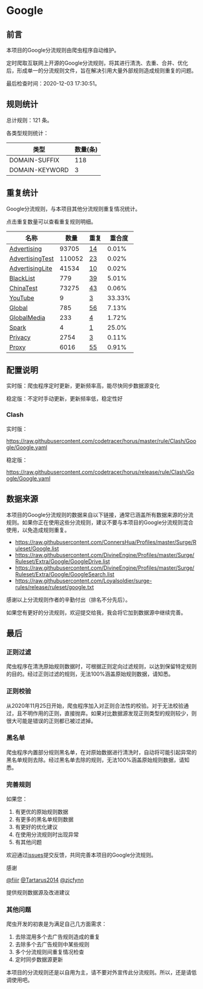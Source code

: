 # Google

## 前言

本项目的Google分流规则由爬虫程序自动维护。

定时爬取互联网上开源的Google分流规则，将其进行清洗、去重、合并、优化后，形成单一的分流规则文件，旨在解决引用大量外部规则造成规则重复的问题。




最后检查时间：2020-12-03 17:30:51。

## 规则统计

总计规则：121 条。

各类型规则统计：

| 类型 | 数量(条) |
| ---- | ---- |
| DOMAIN-SUFFIX | 118 |
| DOMAIN-KEYWORD | 3 |
## 重复统计

Google分流规则，与本项目其他分流规则重复情况统计。

点击重复数量可以查看重复规则明细。

| 名称 | 数量 | 重复 | 重合度 |
| ---- | ---- | ---- | ------ |
|  [Advertising](https://github.com/codetracer/horus/tree/master/rule/Clash/Advertising)    | 93705   | [14](https://github.com/codetracer/horus/tree/master/rule/Clash/Google/Repeat.list)   |   0.01% |
|  [AdvertisingTest](https://github.com/codetracer/horus/tree/master/rule/Clash/AdvertisingTest)    | 110052   | [23](https://github.com/codetracer/horus/tree/master/rule/Clash/Google/Repeat.list)   |   0.02% |
|  [AdvertisingLite](https://github.com/codetracer/horus/tree/master/rule/Clash/AdvertisingLite)    | 41534   | [10](https://github.com/codetracer/horus/tree/master/rule/Clash/Google/Repeat.list)   |   0.02% |
|  [BlackList](https://github.com/codetracer/horus/tree/master/rule/Clash/BlackList)    | 779   | [39](https://github.com/codetracer/horus/tree/master/rule/Clash/Google/Repeat.list)   |   5.01% |
|  [ChinaTest](https://github.com/codetracer/horus/tree/master/rule/Clash/ChinaTest)    | 73275   | [43](https://github.com/codetracer/horus/tree/master/rule/Clash/Google/Repeat.list)   |   0.06% |
|  [YouTube](https://github.com/codetracer/horus/tree/master/rule/Clash/YouTube)    | 9   | [3](https://github.com/codetracer/horus/tree/master/rule/Clash/Google/Repeat.list)   |   33.33% |
|  [Global](https://github.com/codetracer/horus/tree/master/rule/Clash/Global)    | 785   | [56](https://github.com/codetracer/horus/tree/master/rule/Clash/Google/Repeat.list)   |   7.13% |
|  [GlobalMedia](https://github.com/codetracer/horus/tree/master/rule/Clash/GlobalMedia)    | 233   | [4](https://github.com/codetracer/horus/tree/master/rule/Clash/Google/Repeat.list)   |   1.72% |
|  [Spark](https://github.com/codetracer/horus/tree/master/rule/Clash/Spark)    | 4   | [1](https://github.com/codetracer/horus/tree/master/rule/Clash/Google/Repeat.list)   |   25.0% |
|  [Privacy](https://github.com/codetracer/horus/tree/master/rule/Clash/Privacy)    | 2754   | [3](https://github.com/codetracer/horus/tree/master/rule/Clash/Google/Repeat.list)   |   0.11% |
|  [Proxy](https://github.com/codetracer/horus/tree/master/rule/Clash/Proxy)    | 6016   | [55](https://github.com/codetracer/horus/tree/master/rule/Clash/Google/Repeat.list)   |   0.91% |
## 配置说明

实时版：爬虫程序定时更新，更新频率高，能尽快同步数据源变化

稳定版：不定时手动更新，更新频率低，稳定性好

### Clash 
实时版：

https://raw.githubusercontent.com/codetracer/horus/master/rule/Clash/Google/Google.yaml

稳定版：

https://raw.githubusercontent.com/codetracer/horus/release/rule/Clash/Google/Google.yaml

## 数据来源

本项目的Google分流规则的数据来自以下链接，通常已涵盖所有数据来源的分流规则。如果你正在使用这些分流规则，建议不要与本项目的Google分流规则混合使用，以免造成规则重复。

- https://raw.githubusercontent.com/ConnersHua/Profiles/master/Surge/Ruleset/Google.list
- https://raw.githubusercontent.com/DivineEngine/Profiles/master/Surge/Ruleset/Extra/Google/GoogleDrive.list
- https://raw.githubusercontent.com/DivineEngine/Profiles/master/Surge/Ruleset/Extra/Google/GoogleSearch.list
- https://raw.githubusercontent.com/Loyalsoldier/surge-rules/release/ruleset/google.txt


感谢以上分流规则作者的辛勤付出（排名不分先后）。

如果您有更好的分流规则，欢迎提交给我，我会将它加到数据源中继续完善。

## 最后

### 正则过滤

爬虫程序在清洗原始规则数据时，可根据正则定向过滤规则，以达到保留特定规则的目的。经过正则过滤的规则，无法100%涵盖原始规则数据，请知悉。

### 正则校验

从2020年11月25日开始，爬虫程序加入对正则合法性的校验。对于无法校验通过，且不明作用的正则，直接抛弃。如果对比数据源发现正则类型的规则较少，则很大可能是错误的正则都已被过滤掉。

### 黑名单

爬虫程序内置部分规则黑名单，在对原始数据进行清洗时，自动将可能引起异常的黑名单规则去除。经过黑名单去除的规则，无法100%涵盖原始规则数据，请知悉。

### 完善规则

如果您：

1. 有更优的原始规则数据
2. 有更多的黑名单规则数据
3. 有更好的优化建议
4. 在使用分流规则时出现异常
5. 有其他问题

欢迎通过[issues](https://github.com/codetracer/horus/issues/new)提交反馈，共同完善本项目的Google分流规则。

感谢

[@fiiir](https://github.com/fiiir) [@Tartarus2014](https://github.com/Tartarus2014) [@zjcfynn](https://github.com/zjcfynn) 

提供规则数据源及改进建议

### 其他问题

爬虫开发的初衷是为满足自己几方面需求：

1. 去除混用多个去广告规则造成的重复
2. 去除多个去广告规则中某些规则
3. 多个分流规则间重复情况检查
4. 定时同步数据源更新

本项目的分流规则还是以自用为主，请不要对外宣传此分流规则。所以，还是请低调使用吧。